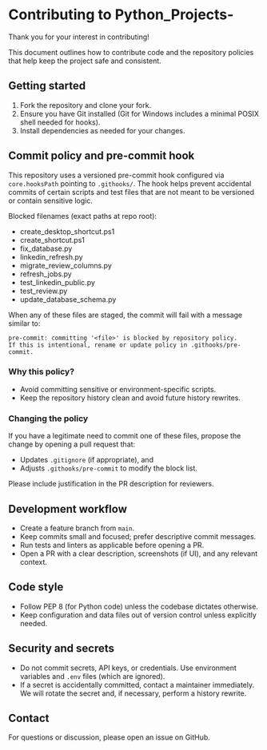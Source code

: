 # Contributing to Python_Projects-

Thank you for your interest in contributing!

This document outlines how to contribute code and the repository policies that help keep the project safe and consistent.

## Getting started

1. Fork the repository and clone your fork.
2. Ensure you have Git installed (Git for Windows includes a minimal POSIX shell needed for hooks).
3. Install dependencies as needed for your changes.

## Commit policy and pre-commit hook

This repository uses a versioned pre-commit hook configured via `core.hooksPath` pointing to `.githooks/`.
The hook helps prevent accidental commits of certain scripts and test files that are not meant to be versioned or contain sensitive logic.

Blocked filenames (exact paths at repo root):
- create_desktop_shortcut.ps1
- create_shortcut.ps1
- fix_database.py
- linkedin_refresh.py
- migrate_review_columns.py
- refresh_jobs.py
- test_linkedin_public.py
- test_review.py
- update_database_schema.py

When any of these files are staged, the commit will fail with a message similar to:

```
pre-commit: committing '<file>' is blocked by repository policy.
If this is intentional, rename or update policy in .githooks/pre-commit.
```

### Why this policy?
- Avoid committing sensitive or environment-specific scripts.
- Keep the repository history clean and avoid future history rewrites.

### Changing the policy
If you have a legitimate need to commit one of these files, propose the change by opening a pull request that:
- Updates `.gitignore` (if appropriate), and
- Adjusts `.githooks/pre-commit` to modify the block list.

Please include justification in the PR description for reviewers.

## Development workflow

- Create a feature branch from `main`.
- Keep commits small and focused; prefer descriptive commit messages.
- Run tests and linters as applicable before opening a PR.
- Open a PR with a clear description, screenshots (if UI), and any relevant context.

## Code style

- Follow PEP 8 (for Python code) unless the codebase dictates otherwise.
- Keep configuration and data files out of version control unless explicitly needed.

## Security and secrets

- Do not commit secrets, API keys, or credentials. Use environment variables and `.env` files (which are ignored).
- If a secret is accidentally committed, contact a maintainer immediately. We will rotate the secret and, if necessary, perform a history rewrite.

## Contact

For questions or discussion, please open an issue on GitHub.

